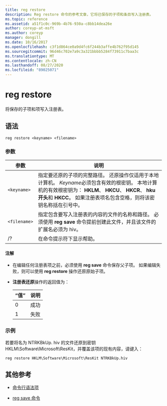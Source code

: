 ```yaml
---
title: reg restore
description: Reg restore 命令的参考文章，它将已保存的子项和条目写入注册表。
ms.topic: reference
ms.assetid: a51f1c0c-969b-4b76-930a-c8bb14dea26e
author: coreyp-at-msft
ms.author: coreyp
manager: dongill
ms.date: 10/16/2017
ms.openlocfilehash: c3f1d864ce0a9d4fc6f244b3affe4b762f95d145
ms.sourcegitcommit: 96d46c702e7a9c3a321bbbb5284f73911c7baa3c
ms.translationtype: MT
ms.contentlocale: zh-CN
ms.lasthandoff: 08/27/2020
ms.locfileid: "89025071"
---
```

# <a name="reg-restore"></a>reg restore

将保存的子项和项写入注册表。

## <a name="syntax"></a>语法

```
reg restore <keyname> <filename>
```

### <a name="parameters"></a>参数

| 参数 | 说明 |
|--|--|
| `<keyname>` | 指定要还原的子项的完整路径。 还原操作仅适用于本地计算机。 *Keyname*必须包含有效的根密钥。 本地计算机的有效根密钥为： **HKLM**、 **HKCU**、 **HKCR**、 **hku 开头**和 **HKCC**。 如果注册表项名包含空格，则将该密钥名称括在引号中。 |
| `<filename>` | 指定包含要写入注册表的内容的文件的名称和路径。 必须使用 **reg save** 命令提前创建此文件，并且该文件的扩展名必须为 hiv。 |
| /? | 在命令提示符下显示帮助。 |

#### <a name="remarks"></a>注解

- 在编辑任何注册表项之前，必须使用 **reg save** 命令保存父子项。 如果编辑失败，则可以使用 **reg restore** 操作还原原始子项。

- **注册表还原**操作的返回值为：

    | “值” | 说明 |
    |--|--|
    | 0 | 成功 |
    | 1 | 失败 |

### <a name="examples"></a>示例

若要将名为 NTRKBkUp. hiv 的文件还原到密钥 HKLM\Software\Microsoft\ResKit，并覆盖该项的现有内容，请键入：

```
reg restore HKLM\Software\Microsoft\ResKit NTRKBkUp.hiv
```

## <a name="additional-references"></a>其他参考

- [命令行语法项](command-line-syntax-key.md)

- [reg save 命令](reg-save.md)
